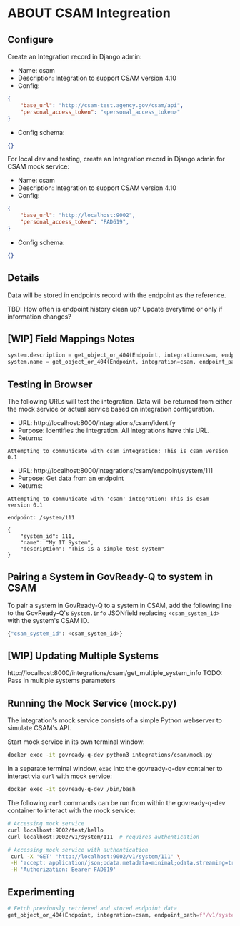 # ABOUT CSAM Integreation


## Configure

Create an Integration record in Django admin:

- Name: csam
- Description: Integration to support CSAM version 4.10
- Config:
```json
{
    "base_url": "http://csam-test.agency.gov/csam/api",
    "personal_access_token": "<personal_access_token>"
}
```
- Config schema:
```json
{}
```

For local dev and testing, create an Integration record in Django admin for CSAM mock service:

- Name: csam
- Description: Integration to support CSAM version 4.10
- Config:
```json
{
    "base_url": "http://localhost:9002",
    "personal_access_token": "FAD619",
}
```
- Config schema:
```json
{}
```

## Details

Data will be stored in endpoints record with the endpoint as the reference.

TBD: How often is endpoint history clean up? Update everytime or only if information changes?

## [WIP] Field Mappings Notes

```python
system.description = get_object_or_404(Endpoint, integration=csam, endpoint_path=f'/system/{csam_system_id}').data['description']
system.name = get_object_or_404(Endpoint, integration=csam, endpoint_path=f'/system/{csam_system_id}').data['name']
```
## Testing in Browser

The following URLs will test the integration. Data will be returned from either the mock service or actual service based on integration configuration.

- URL: http://localhost:8000/integrations/csam/identify 
- Purpose: Identifies the integration. All integrations have this URL.
- Returns:
```text
Attempting to communicate with csam integration: This is csam version 0.1
```

- URL: http://localhost:8000/integrations/csam/endpoint/system/111
- Purpose: Get data from an endpoint
- Returns: 
```text
Attempting to communicate with 'csam' integration: This is csam version 0.1

endpoint: /system/111

{
    "system_id": 111,
    "name": "My IT System",
    "description": "This is a simple test system"
}
```

## Pairing a System in GovReady-Q to system in CSAM

To pair a system in GovReady-Q to a system in CSAM, add the following line to the GovReady-Q's `System.info` JSONfield replacing `<csam_system_id>` with the system's CSAM ID.

```bash
{"csam_system_id": <csam_system_id>}
```

## [WIP] Updating Multiple Systems

http://localhost:8000/integrations/csam/get_multiple_system_info
TODO: Pass in multiple systems parameters

## Running the Mock Service (mock.py)

The integration's mock service consists of a simple Python webserver to simulate CSAM's API.

Start mock service in its own terminal window:

```bash
docker exec -it govready-q-dev python3 integrations/csam/mock.py
```

In a separate terminal window, `exec` into the govready-q-dev container to interact via `curl` with mock service:

```bash
docker exec -it govready-q-dev /bin/bash 
```

The following `curl` commands can be run from within the govready-q-dev container to interact with the mock service:

```bash
# Accessing mock service
curl localhost:9002/test/hello
curl localhost:9002/v1/system/111  # requires authentication

# Accessing mock service with authentication
 curl -X 'GET' 'http://localhost:9002/v1/system/111' \
 -H 'accept: application/json;odata.metadata=minimal;odata.streaming=true' \
 -H 'Authorization: Bearer FAD619'
```

## Experimenting

```python
# Fetch previously retrieved and stored endpoint data
get_object_or_404(Endpoint, integration=csam, endpoint_path=f"/v1/system/222").data["name"]

```
